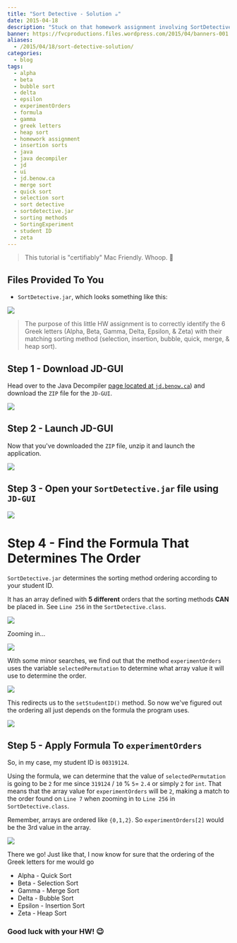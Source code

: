 ```yaml
---
title: "Sort Detective - Solution ☕"
date: 2015-04-18
description: "Stuck on that homework assignment involving SortDetective.jar? No need to worry!"
banner: https://fvcproductions.files.wordpress.com/2015/04/banners-001.jpg?w=1024&h=436&crop=1
aliases:
  - /2015/04/18/sort-detective-solution/
categories:
  - blog
tags:
  - alpha
  - beta
  - bubble sort
  - delta
  - epsilon
  - experimentOrders
  - formula
  - gamma
  - greek letters
  - heap sort
  - homework assignment
  - insertion sorts
  - java
  - java decompiler
  - jd
  - ui
  - jd.benow.ca
  - merge sort
  - quick sort
  - selection sort
  - sort detective
  - sortdetective.jar
  - sorting methods
  - SortingExperiment
  - student ID
  - zeta
---
```


> This tutorial is "certifiably" Mac Friendly. Whoop. 

## Files Provided To You

* `SortDetective.jar`, which looks something like this:

![](https://fvcproductions.files.wordpress.com/2015/04/sortdetective-jar.png)

> The purpose of this little HW assignment is to correctly identify the 6 Greek letters (Alpha, Beta, Gamma, Delta, Epsilon, & Zeta) with their matching sorting method (selection, insertion, bubble, quick, merge, & heap sort).

## Step 1 - Download JD-GUI

Head over to the Java Decompiler [page located at `jd.benow.ca`](https://jd.benow.ca/ 'Java Decompiler')) and download the `ZIP` file for the `JD-GUI`.

![](https://fvcproductions.files.wordpress.com/2015/04/jd-gui.png)

## Step 2 - Launch JD-GUI

Now that you've downloaded the `ZIP` file, unzip it and launch the application.

![](https://fvcproductions.files.wordpress.com/2015/04/jd-gui-unzipped.png)

## Step 3 - Open your `SortDetective.jar` file using `JD-GUI`

![](https://fvcproductions.files.wordpress.com/2015/04/open-sortdetective.png)

# Step 4 - Find the Formula That Determines The Order

`SortDetective.jar` determines the sorting method ordering according to your student ID.

It has an array defined with **5 different** orders that the sorting methods **CAN** be placed in. See `Line 256` in the `SortDetective.class`.

![](https://fvcproductions.files.wordpress.com/2015/04/sortingexperiment-line.png)

Zooming in...

![](https://fvcproductions.files.wordpress.com/2015/04/screenshot-2015-04-18-16-09-09.png)

With some minor searches, we find out that the method `experimentOrders` uses the variable `selectedPermutation` to determine what array value it will use to determine the order.

![](https://fvcproductions.files.wordpress.com/2015/04/experimentorders-2nd-case.png)

This redirects us to the `setStudentID()` method. So now we've figured out the ordering all just depends on the formula the program uses.

![](https://fvcproductions.files.wordpress.com/2015/04/selectedpermutation.png)

## Step 5 - Apply Formula To `experimentOrders`

So, in my case, my student ID is `00319124`.

Using the formula, we can determine that the value of `selectedPermutation` is going to be `2` for me since `319124` / `10` % `5`= `2.4` or simply `2` for `int`. That means that the array value for `experimentOrders` will be `2`, making a match to the order found on `Line 7` when zooming in to `Line 256` in `SortDetective.class`.

Remember, arrays are ordered like `{0,1,2}`. So `experimentOrders[2]` would be the 3rd value in the array.

![](https://fvcproductions.files.wordpress.com/2015/04/screenshot-2015-04-18-16-09-09.png)

There we go! Just like that, I now know for sure that the ordering of the Greek letters for me would go

* Alpha - Quick Sort
* Beta - Selection Sort
* Gamma - Merge Sort
* Delta - Bubble Sort
* Epsilon - Insertion Sort
* Zeta - Heap Sort

### Good luck with your HW! :wink:
